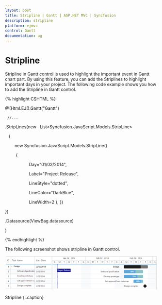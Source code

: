 ```yaml
---
layout: post
title: Stripline | Gantt | ASP.NET MVC | Syncfusion
description: stripline
platform: ejmvc
control: Gantt
documentation: ug
---
```


# Stripline

Stripline in Gantt control is used to highlight the important event in Gantt chart part. By using this feature, you can add the Striplines to highlight important days in your project. The following code example shows you how to add the Stripline in Gantt control.


{% highlight CSHTML %}



@(Html.EJ().Gantt("Gantt")

     //...

 .StripLines(new   List<Syncfusion.JavaScript.Models.StripLine> 

   {

        new Syncfusion.JavaScript.Models.StripLine()

         { 

                    Day="01/02/2014", 

                    Label="Project Release", 

                    LineStyle="dotted",

                    LineColor="DarkBlue",

                    LineWidth=2 }, 
        })

})                                   	

.Datasource(ViewBag.datasource)

)



{% endhighlight %}





The following screenshot shows stripline in Gantt control.



![](Stripline_images/Stripline_img1.png)

Stripline
{:.caption}
